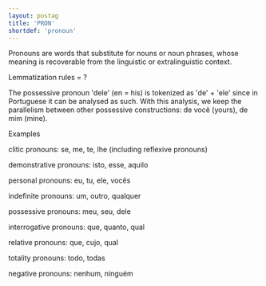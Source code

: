 ```yaml
---
layout: postag
title: 'PRON'
shortdef: 'pronoun'
---
```


Pronouns are words that substitute for nouns or noun phrases, whose meaning is recoverable from the linguistic or extralinguistic context.

Lemmatization rules = ?

The possessive pronoun 'dele' (en = his) is tokenized as 'de' + 'ele' since in Portuguese it can be analysed as such. With this analysis, we keep the parallelism between other possessive constructions: de você (yours), de mim (mine). 


Examples

clitic pronouns: se, me, te, lhe (including reflexive pronouns)

demonstrative pronouns: isto, esse, aquilo

personal pronouns: eu, tu, ele, vocês

indefinite pronouns: um, outro, qualquer

possessive pronouns: meu, seu, dele

interrogative pronouns: que, quanto, qual

relative pronouns: que, cujo, qual

totality pronouns: todo, todas

negative pronouns: nenhum, ninguém
